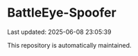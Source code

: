# BattleEye-Spoofer

Last updated: 2025-06-08 23:05:39

This repository is automatically maintained.
